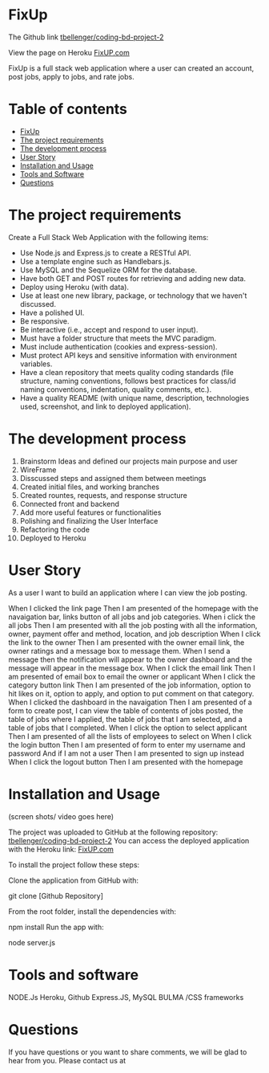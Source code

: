 # FixUp <a name="fixup"></a>

The Github link [tbellenger/coding-bd-project-2](https://github.com/tbellenger/coding-bc-project-2)

View the page on Heroku [FixUP.com](https://fixup-job.herokuapp.com/jobs)

FixUp is a full stack web application where a user can created an account, post jobs, apply to jobs, and rate jobs. 

# Table of contents 

- [FixUp](#fixup)
- [The project requirements](#requirements) 
- [The development process](#process)
- [User Story](#user-story)
- [Installation and Usage](#usage)
- [Tools and Software](#tools)
- [Questions](#questions)

# The project requirements <a name="requirements"></a>
Create a Full Stack Web Application with the following items:
 
* Use Node.js and Express.js to create a RESTful API.
* Use a template engine such as Handlebars.js.
* Use MySQL and the Sequelize ORM for the database.
* Have both GET and POST routes for retrieving and adding new data.
* Deploy using Heroku (with data).
* Use at least one new library, package, or technology that we haven't discussed.
* Have a polished UI.
* Be responsive.
* Be interactive (i.e., accept and respond to user input).
* Must have a folder structure that meets the MVC paradigm.
* Must include authentication (cookies and express-session).
* Must protect API keys and sensitive information with environment variables.
* Have a clean repository that meets quality coding standards (file structure, naming conventions, follows best practices for class/id naming conventions, indentation, quality comments, etc.).
* Have a quality README (with unique name, description, technologies used, screenshot, and link to deployed application).

# The development process<a name="process"></a>
1. Brainstorm Ideas and defined our projects main purpose and user
2. WireFrame
3. Disscussed steps and assigned them between meetings
4. Created initial files, and working branches
5. Created rountes, requests, and response structure
6. Connected front and backend
7. Add more useful features or functionalities
8. Polishing and finalizing the User Interface
9. Refactoring the code
10. Deployed to Heroku

# User Story<a name="user-story"></a>

As a user I want to build an application where I
can view the job posting.

When I clicked the link page
Then I am presented of the homepage with the navaigation bar, links button of all jobs and job categories.
When i click the all jobs 
Then I am presented with all the job posting with all the information, owner, payment offer and method, location, and job description
When I click the link to the owner
Then I am presented with the owner email link, the owner ratings and a message box to message them.
When I send a message then the notification will appear to the owner dashboard and the message will appear in the message box.
When I click the email link
Then I am presented of email box to email the owner or applicant
When I click the category button link
Then I am presented of the job information, option to hit likes on it, option to apply, and option to put comment on that category.
When I clicked the dashboard in the navaigation
Then I am presented of a form to create post, I can view the table of contents of jobs posted, the table of jobs where I applied, the table of jobs that I am selected, and a table of jobs that I completed.
When I click the option to select applicant
Then I am presented of all the lists of employees to select on
When I click the login button
Then I am presented of form to enter my username and password
And if I am not a user
Then I am presented to sign up instead
When I click the logout button
Then I am presented with the homepage


# Installation and Usage<a name="usage"></a>

(screen shots/ video goes here)

The project was uploaded to GitHub at the following repository:
[tbellenger/coding-bd-project-2](https://github.com/tbellenger/coding-bc-project-2)
You can access the deployed application with the Heroku link:
[FixUP.com](https://fixup-job.herokuapp.com/jobs)

To install the project follow these steps:

Clone the application from GitHub with:

git clone [Github Repository]

From the root folder, install the dependencies with:

npm install
Run the app with:

node server.js

# Tools and software <a name="tools"></a>
NODE.Js
Heroku, Github
Express.JS, MySQL
BULMA /CSS frameworks

# Questions<a name="questions"></a>
If you have questions or you want to share comments, we will be glad to hear from you. Please contact us at 


